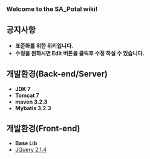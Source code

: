 ### Welcome to the SA_Potal wiki!

## 공지사항 ##
* **표준화를 위한 위키입니다.**
* **수정을 원하시면 Edit 버튼을 클릭후 수정 하실 수 있습니다.**


## 개발환경(Back-end/Server) ##
* **JDK 7**
* **Tomcat 7**
* **maven 3.2.3**
* **Mybatis 3.2.3**

## 개발환경(Front-end) ##
* **Base Lib**
 * [JQuery 2.1.4](http://jquery.com/download/)
